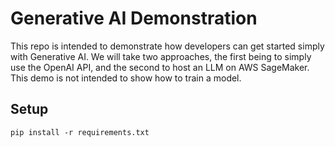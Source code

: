 # Generative AI Demonstration

This repo is intended to demonstrate how developers can get started simply with Generative AI. We will take two approaches, the first being to simply use the OpenAI API, and the second to host an LLM on AWS SageMaker. This demo is not intended to show how to train a model. 

## Setup

```shell
pip install -r requirements.txt
```



